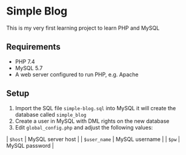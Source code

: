 # Simple Blog

This is my very first learning project to learn PHP and MySQL

## Requirements

* PHP 7.4
* MySQL 5.7
* A web server configured to run PHP, e.g. Apache

## Setup

1. Import the SQL file `simple-blog.sql` into MySQL it will create the database called `simple_blog`
2. Create a user in MySQL with DML rights on the new database
3. Edit `global_config.php` and adjust the following values:

| `$host` | MySQL server host |
| `$user_name` | MySQL username |
| `$pw` | MySQL password |